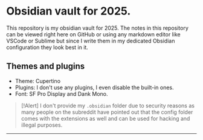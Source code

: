 # Obsidian vault for 2025.

This repository is my obsidian vault for 2025. The notes in this repository can be viewed right here on GitHub or using any markdown editor like VSCode or Sublime but since I write them in my dedicated Obsidian configuration they look best in it.

## Themes and plugins

- Theme: Cupertino
- Plugins: I don't use any plugins, I even disable the built-in ones.
- Font: SF Pro Display and Dank Mono.

> [!Alert]
> I don't provide my `.obsidian` folder due to security reasons as many people on the subreddit have pointed out that the config folder comes with the extensions as well and can be used for hacking and illegal purposes.

---